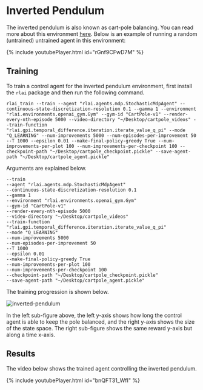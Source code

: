 # Inverted Pendulum
The inverted pendulum is also known as cart-pole balancing. You can read more about this environment 
[here](https://gym.openai.com/envs/CartPole-v1/). Below is an example of running a random (untrained) untrained agent in 
this environment:

{% include youtubePlayer.html id="rGnf9CFwD7M" %}

## Training

To train a control agent for the inverted pendulum environment, first install the `rlai` package and then run the 
following command.
```
rlai_train --train --agent "rlai.agents.mdp.StochasticMdpAgent" --continuous-state-discretization-resolution 0.1 --gamma 1 --environment "rlai.environments.openai_gym.Gym" --gym-id "CartPole-v1" --render-every-nth-episode 5000 --video-directory "~/Desktop/cartpole_videos" --train-function "rlai.gpi.temporal_difference.iteration.iterate_value_q_pi" --mode "Q_LEARNING" --num-improvements 5000 --num-episodes-per-improvement 50 --T 1000 --epsilon 0.01 --make-final-policy-greedy True --num-improvements-per-plot 100 --num-improvements-per-checkpoint 100 --checkpoint-path "~/Desktop/cartpole_checkpoint.pickle" --save-agent-path "~/Desktop/cartpole_agent.pickle"
```

Arguments are explained below.
```
--train 
--agent "rlai.agents.mdp.StochasticMdpAgent" 
--continuous-state-discretization-resolution 0.1 
--gamma 1 
--environment "rlai.environments.openai_gym.Gym" 
--gym-id "CartPole-v1" 
--render-every-nth-episode 5000 
--video-directory "~/Desktop/cartpole_videos" 
--train-function "rlai.gpi.temporal_difference.iteration.iterate_value_q_pi" 
--mode "Q_LEARNING" 
--num-improvements 5000 
--num-episodes-per-improvement 50 
--T 1000 
--epsilon 0.01 
--make-final-policy-greedy True 
--num-improvements-per-plot 100 
--num-improvements-per-checkpoint 100 
--checkpoint-path "~/Desktop/cartpole_checkpoint.pickle" 
--save-agent-path "~/Desktop/cartpole_agent.pickle"
```

The training progression is shown below.

![inverted-pendulum](https://github.com/MatthewGerber/rlai/raw/master/trained_agents/cartpole/cartpole_training.png)

In the left sub-figure above, the left y-axis shows how long the control agent is able to keep the pole balanced, and 
the right y-axis shows the size of the state space. The right sub-figure shows the same reward y-axis but along a time
x-axis.


## Results

The video below shows the trained agent controlling the inverted pendulum.

{% include youtubePlayer.html id="bnQFT31_WfI" %}
